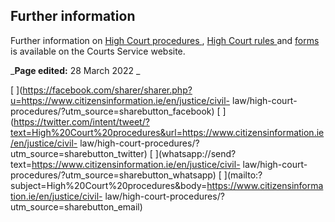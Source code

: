 ##  Further information

Further information on [ High Court procedures
](https://www.courts.ie/procedure-high-court) , [ High Court rules
](https://www.courts.ie/superior-court-rules) and [ forms
](https://www.courts.ie/superior-court-forms) is available on the Courts
Service website.

_**Page edited:** 28 March 2022 _

[
](https://facebook.com/sharer/sharer.php?u=https://www.citizensinformation.ie/en/justice/civil-
law/high-court-procedures/?utm_source=sharebutton_facebook) [
](https://twitter.com/intent/tweet/?text=High%20Court%20procedures&url=https://www.citizensinformation.ie/en/justice/civil-
law/high-court-procedures/?utm_source=sharebutton_twitter) [
](whatsapp://send?text=https://www.citizensinformation.ie/en/justice/civil-
law/high-court-procedures/?utm_source=sharebutton_whatsapp) [
](mailto:?subject=High%20Court%20procedures&body=https://www.citizensinformation.ie/en/justice/civil-
law/high-court-procedures/?utm_source=sharebutton_email) [
](javascript:void\(0\))
